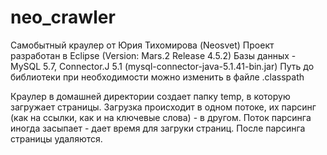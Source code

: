 # neo_crawler

Самобытный краулер от Юрия Тихомирова (Neosvet)
Проект разработан в Eclipse (Version: Mars.2 Release 4.5.2)
Базы данных - MySQL 5.7, Connector.J 5.1 (mysql-connector-java-5.1.41-bin.jar)
Путь до библиотеки при необходимости можно изменить в файле .classpath

Краулер в домашней директории создает папку temp, в которую загружает страницы.
Загрузка происходит в одном потоке, их парсинг (как на ссылки, как и на ключевые слова) - в другом.
Поток парсинга иногда засыпает - дает время для загруки страниц.
После парсинга страницы удаляются.